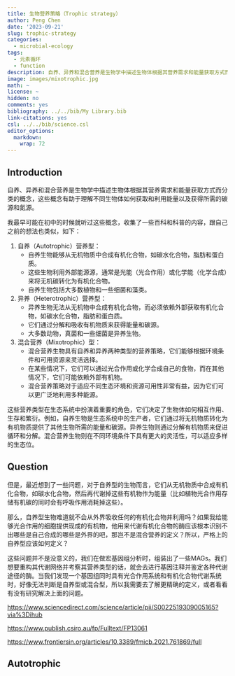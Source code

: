 ```yaml
---
title: 生物营养策略（Trophic strategy）
author: Peng Chen
date: '2023-09-21'
slug: trophic-strategy
categories:
  - microbial-ecology
tags:
  - 元素循环
  - function
description: 自养、异养和混合营养是生物学中描述生物体根据其营养需求和能量获取方式而分类的概念，有关这些概念的一些思考。
image: images/mixotrophic.jpg
math: ~
license: ~
hidden: no
comments: yes
bibliography: ../../bib/My Library.bib
link-citations: yes
csl: ../../bib/science.csl
editor_options: 
  markdown: 
    wrap: 72
---
```


## Introduction

自养、异养和混合营养是生物学中描述生物体根据其营养需求和能量获取方式而分类的概念，这些概念有助于理解不同生物体如何获取和利用能量以及获得所需的碳源和氮源。

我最早可能在初中的时候就听过这些概念，收集了一些百科和科普的内容，跟自己之前的想法也类似，如下：

1.  自养（Autotrophic）营养型：
    - 自养生物能够从无机物质中合成有机化合物，如碳水化合物，脂肪和蛋白质。
    - 这些生物利用外部能源源，通常是光能（光合作用）或化学能（化学合成）来将无机碳转化为有机化合物。
    - 自养生物包括大多数植物和一些细菌和藻类。
2.  异养（Heterotrophic）营养型：
    - 异养生物无法从无机物中合成有机化合物，而必须依赖外部获取有机化合物，如碳水化合物，脂肪和蛋白质。
    - 它们通过分解和吸收有机物质来获得能量和碳源。
    - 大多数动物，真菌和一些细菌是异养生物。
3.  混合营养（Mixotrophic）型：
    - 混合营养生物具有自养和异养两种类型的营养策略，它们能够根据环境条件和可用资源来灵活选择。
    - 在某些情况下，它们可以通过光合作用或化学合成自己的食物，而在其他情况下，它们可能依赖外部有机物。
    - 混合营养策略对于适应不同生态环境和资源可用性非常有益，因为它们可以更广泛地利用多种能源。

这些营养类型在生态系统中扮演着重要的角色，它们决定了生物体如何相互作用、生存和繁衍。例如，自养生物是生态系统中的生产者，它们通过将无机物质转化为有机物质提供了其他生物所需的能量和碳源。异养生物则通过分解有机物质来促进循环和分解。混合营养生物则在不同环境条件下具有更大的灵活性，可以适应多样的生态位。

## Question

但是，最近想到了一些问题，对于自养型的生物而言，它们从无机物质中合成有机化合物，如碳水化合物，然后再代谢掉这些有机物作为能量（比如植物光合作用存储有机碳的同时会有呼吸作用消耗掉这些）。

那么，自养型生物难道就不会从外界吸收任何的有机化合物并利用吗？如果我给能够光合作用的细胞提供现成的有机物，他用来代谢有机化合物的酶应该根本识别不出哪些是自己合成的哪些是外界的吧，那岂不是混合营养的定义？所以，严格上的自养型应该如何定义？

这些问题并不是没意义的，我们在做宏基因组分析时，组装出了一些MAGs。我们想要重构其代谢网络并考察其营养类型的话，就会去进行基因注释并鉴定各种代谢途径的酶。当我们发现一个基因组同时具有光合作用系统和有机化合物代谢系统时，好像无法判断是自养型或混合型，所以我需要去了解更精确的定义，或者看看有没有研究解决上面的问题。

https://www.sciencedirect.com/science/article/pii/S0022519309005165?via%3Dihub

https://www.publish.csiro.au/fp/Fulltext/FP13061

https://www.frontiersin.org/articles/10.3389/fmicb.2021.761869/full

## Autotrophic

## 
